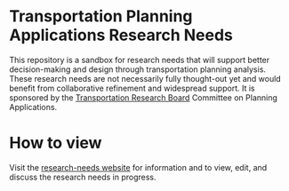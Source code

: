 # Transportation Planning Applications Research Needs

This repository is a sandbox for research needs that will support better decision-making 
and design through transportation planning analysis.  These research needs are not 
necessarily fully thought-out yet and would benefit from collaborative refinement and 
widespread support.  It is sponsored by the [Transportation Research Board](http://www.trb.org) 
Committee on Planning Applications.

# How to view

Visit the [research-needs website](http://adb50.github.io/research-needs) for information 
and to view, edit, and discuss the research needs in progress.

